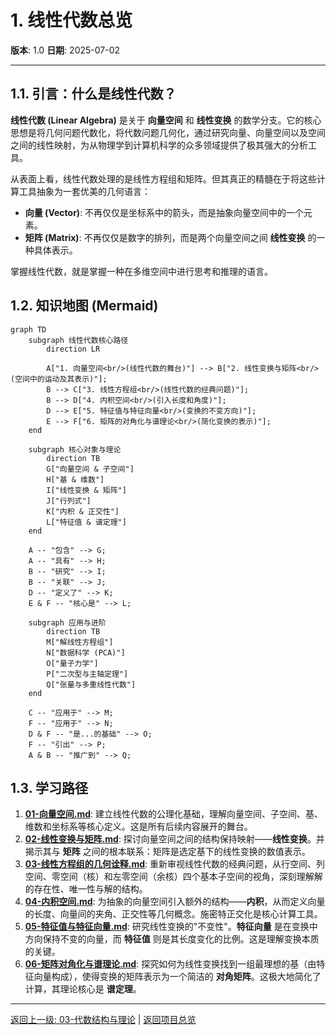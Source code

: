 # 1. 线性代数总览

**版本**: 1.0
**日期**: 2025-07-02

---

## 1.1. 引言：什么是线性代数？

**线性代数 (Linear Algebra)** 是关于 **向量空间** 和 **线性变换** 的数学分支。它的核心思想是将几何问题代数化，将代数问题几何化，通过研究向量、向量空间以及空间之间的线性映射，为从物理学到计算机科学的众多领域提供了极其强大的分析工具。

从表面上看，线性代数处理的是线性方程组和矩阵。但其真正的精髓在于将这些计算工具抽象为一套优美的几何语言：

* **向量 (Vector)**: 不再仅仅是坐标系中的箭头，而是抽象向量空间中的一个元素。
* **矩阵 (Matrix)**: 不再仅仅是数字的排列，而是两个向量空间之间 **线性变换** 的一种具体表示。

掌握线性代数，就是掌握一种在多维空间中进行思考和推理的语言。

## 1.2. 知识地图 (Mermaid)

```mermaid
graph TD
    subgraph 线性代数核心路径
        direction LR
        
        A["1. 向量空间<br/>(线性代数的舞台)"] --> B["2. 线性变换与矩阵<br/>(空间中的运动及其表示)"];
        B --> C["3. 线性方程组<br/>(线性代数的经典问题)"];
        B --> D["4. 内积空间<br/>(引入长度和角度)"];
        D --> E["5. 特征值与特征向量<br/>(变换的不变方向)"];
        E --> F["6. 矩阵的对角化与谱理论<br/>(简化变换的表示)"];
    end

    subgraph 核心对象与理论
        direction TB
        G["向量空间 & 子空间"]
        H["基 & 维数"]
        I["线性变换 & 矩阵"]
        J["行列式"]
        K["内积 & 正交性"]
        L["特征值 & 谱定理"]
    end

    A -- "包含" --> G;
    A -- "具有" --> H;
    B -- "研究" --> I;
    B -- "关联" --> J;
    D -- "定义了" --> K;
    E & F -- "核心是" --> L;
    
    subgraph 应用与进阶
        direction TB
        M["解线性方程组"]
        N["数据科学 (PCA)"]
        O["量子力学"]
        P["二次型与主轴定理"]
        Q["张量与多重线性代数"]
    end

    C -- "应用于" --> M;
    F -- "应用于" --> N;
    D & F -- "是...的基础" --> O;
    F -- "引出" --> P;
    A & B -- "推广到" --> Q;
```

## 1.3. 学习路径

1. **[01-向量空间.md](./01-向量空间.md)**: 建立线性代数的公理化基础，理解向量空间、子空间、基、维数和坐标系等核心定义。这是所有后续内容展开的舞台。
2. **[02-线性变换与矩阵.md](./02-线性变换与矩阵.md)**: 探讨向量空间之间的结构保持映射——**线性变换**。并揭示其与 **矩阵** 之间的根本联系：矩阵是选定基下的线性变换的数值表示。
3. **[03-线性方程组的几何诠释.md](./03-线性方程组的几何诠释.md)**: 重新审视线性代数的经典问题，从行空间、列空间、零空间（核）和左零空间（余核）四个基本子空间的视角，深刻理解解的存在性、唯一性与解的结构。
4. **[04-内积空间.md](./04-内积空间.md)**: 为抽象的向量空间引入额外的结构——**内积**，从而定义向量的长度、向量间的夹角、正交性等几何概念。施密特正交化是核心计算工具。
5. **[05-特征值与特征向量.md](./05-特征值与特征向量.md)**: 研究线性变换的"不变性"。**特征向量** 是在变换中方向保持不变的向量，而 **特征值** 则是其长度变化的比例。这是理解变换本质的关键。
6. **[06-矩阵对角化与谱理论.md](./06-矩阵对角化与谱理论.md)**: 探究如何为线性变换找到一组最理想的基（由特征向量构成），使得变换的矩阵表示为一个简洁的 **对角矩阵**。这极大地简化了计算，其理论核心是 **谱定理**。

---
[返回上一级: 03-代数结构与理论](../00-代数结构与理论总览.md) | [返回项目总览](../../09-项目总览/00-项目总览.md)
